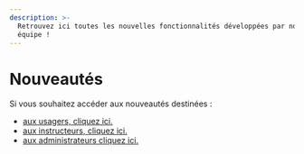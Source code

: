 ```yaml
---
description: >-
  Retrouvez ici toutes les nouvelles fonctionnalités développées par notre
  équipe !
---
```


# Nouveautés

Si vous souhaitez accéder aux nouveautés destinées :&#x20;

* [aux usagers, cliquez ici.](https://doc.demarches-simplifiees.fr/nouveautes/pour-les-usagers)
* [aux instructeurs, cliquez ici.](https://doc.demarches-simplifiees.fr/nouveautes/pour-les-instructeurs)
* [aux administrateurs cliquez ici.](https://doc.demarches-simplifiees.fr/nouveautes/pour-les-administrateurs)
